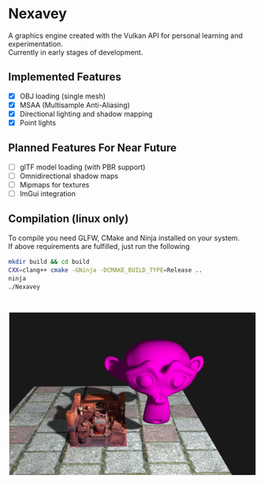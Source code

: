 # Nexavey
A graphics engine created with the Vulkan API for personal learning and experimentation.  
Currently in early stages of development.

## Implemented Features
- [x] OBJ loading (single mesh)
- [x] MSAA (Multisample Anti-Aliasing)
- [x] Directional lighting and shadow mapping
- [x] Point lights

## Planned Features For Near Future
- [ ] glTF model loading (with PBR support)
- [ ] Omnidirectional shadow maps
- [ ] Mipmaps for textures
- [ ] ImGui integration

## Compilation (linux only)
To compile you need GLFW, CMake and Ninja installed on your system.
<br>
If above requirements are fulfilled, just run the following
```bash
mkdir build && cd build
CXX=clang++ cmake -GNinja -DCMAKE_BUILD_TYPE=Release ..
ninja
./Nexavey
```
<br>

<p align="center">
  <img src="screenshots/2025-10-06_14-38.png" width="500" />
</p>
